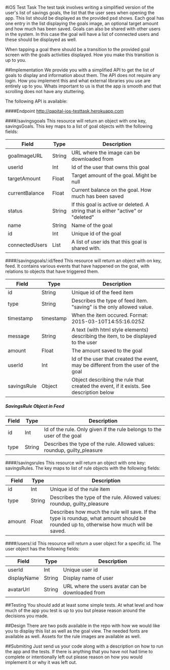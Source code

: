 #iOS Test Task
The test task involves writing a simplified version of the user's list of savings goals, the list that the user sees when opening the app. This list should be displayed as the provided psd shows. Each goal has one entry in the list displaying the goals image, an optional target amount and how much has been saved. Goals can also be shared with other users in the system. In this case the goal will have a list of connected users and these should be displayed as well. 

When tapping a goal there should be a transition to the provided goal screen with the goals activities displayed. How you make this transition is up to you.

##Implementation
We provide you with a simplified API to get the list of goals to display and information about them. The API does not require any login. How you implement this and what external libraries you use are entirely up to you. Whats important to us is that the app is smooth and that scrolling does not have any stuttering.


The following API is available:

####Endpoint
http://qapital-ios-testtask.herokuapp.com

####/savingsgoals
This resource will return an object with one key, savingsGoals. This key maps to a list of goal objects with the following fields:

| Field          | Type	     | Description |
| -------------- | --------- | ----------- |
| goalImageURL   | String    | URL where the image can be downloaded from |
| userId         | Int       | Id of the user that owns this goal |
| targetAmount   | Float     | Target amount of the goal. Might be null |
| currentBalance | Float     | Current balance on the goal. How much has been saved |
| status         | String    | If this goal is active or deleted. A string that is either "active" or "deleted" |
| name           | String    | Name of the goal |
| id             | Int       | Unique id of the goal |
| connectedUsers | List<Int> | A list of user ids that this goal is shared with. |

####/savingsgoals/:id/feed
This resource will return an object with on key, feed. It contains various events that have happened on the goal, with relations to objects that have triggered them.

| Field       | Type      | Description |
| ----------- | --------- | ----------- |
| id          | String    | Unique id of the feed item |
| type        | String    | Describes the type of feed item. "saving" is the only allowed value. |
| timestamp   | timestamp | When the item occured. Format: 2015-03-10T14:55:16.025Z |
| message     | String    | A text (with html style elements) describing the item, to be displayed to the user |
| amount      | Float     | The amount saved to the goal |
| userId      | Int       | Id of the user that created the event, may be different from the user of the goal |
| savingsRule | Object    | Object describing the rule that created the event, if it exists. See description below |

##### SavingsRule Object in Feed

| Field       | Type      | Description |
| ----------- | --------- | ----------- |
| id          | Int       | Id of the rule. Only given if the rule belongs to the user of the goal |
| type        | String    | Describes the type of the rule. Allowed values: roundup, guilty_pleasure |

####/savingsrules
This resource will return an object with one key: savingsRules. The key maps to list of rule objects with the following fields:

| Field       | Type      | Description |
| ----------- | --------- | ----------- |
| id          | Int       | Unique id of the rule item |
| type        | String    | Describes the type of the rule. Allowed values: roundup, guilty_pleasure |
| amount      | Float     | Describes how much the rule will save. If the type is roundup, what amount should be rounded up to, otherwise how much will be saved. |

####/users/:id
This resource will return a user object for a specific id. The user object has the following fields:

| Field          | Type   | Description |
| -------------- | ------ | ----------- |
| userId         | Int    | Unique user id |
| displayName    | String | Display name of user |
| avatarUrl      | String | URL where the users avatar can be downloaded from |

##Testing
You should add at least some simple tests. At what level and how much of the app you test is up to you but please reason around the decisions you made.

##Design
There are two psds available in the repo with how we would like you to display this list as well as the goal view. The needed fonts are available as well. Assets for the rule images are available as well.

##Submiting
Just send us your code along with a description on how to run the app and the tests. If there is anything that you have not had time to complete or intentionally left out please reason on how you would implement it or why it was left out.
